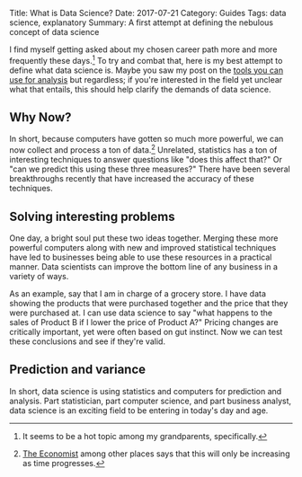 Title: What is Data Science?
Date: 2017-07-21
Category: Guides
Tags: data science, explanatory
Summary: A first attempt at defining the nebulous concept of data science  

I find myself getting asked about my chosen career path more and more frequently these days.[^1] To try and combat that, here is my best attempt to define what data science is. Maybe you saw my post on the [tools you can use for analysis](http://zachnielsen.org/the-tools-of-a-business-analyst.html#the-tools-of-a-business-analyst) but regardless; if you're interested in the field yet unclear what that entails, this should help clarify the demands of data science. 

## Why Now?
In short, because computers have gotten so much more powerful, we can now collect and process a ton of data.[^2] Unrelated, statistics has a ton of interesting techniques to answer questions like "does this affect that?" Or "can we predict this using these three measures?" There have been several breakthroughs recently that have increased the accuracy of these techniques. 
## Solving interesting problems 
One day, a bright soul put these two ideas together. Merging these more powerful computers along with new and improved statistical techniques have led to businesses being able to use these resources in a practical manner. Data scientists can improve the bottom line of any business in a variety of ways. 

As an example, say that I am in charge of a grocery store. I have data showing the products that were purchased together and the price that they were purchased at. I can use data science to say "what happens to the sales of Product B if I lower the  price of Product A?" Pricing changes are critically important, yet were often based on gut instinct. Now we can test these conclusions and see if they're valid.  
## Prediction and variance
In short, data science is using statistics and computers for prediction and analysis. Part statistician, part computer science, and part business analyst, data science is an exciting field to be entering in today's day and age. 

[^1]:	It seems to be a hot topic among my grandparents, specifically. 

[^2]:	[The Economist](http://www.economist.com/node/15557443) among other places says that this will only be increasing as time progresses. 